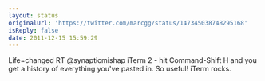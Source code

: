 ```yaml
---
layout: status
originalUrl: 'https://twitter.com/marcgg/status/147345038748295168'
isReply: false
date: 2011-12-15 15:59:29
---
```


Life=changed RT @synapticmishap iTerm 2 - hit Command-Shift H and you get a history of everything you've pasted in. So useful! iTerm rocks.
